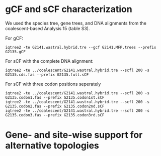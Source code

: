 # gCF and sCF characterization

We used the species tree, gene trees, and DNA alignments from the coalescent-based Analysis 15 (table S3). 

For gCF:
```
iqtree2 -te G2141.wastral.hybrid.tre --gcf G2141.MFP.trees --prefix G2135.gCF
```
For sCF with the complete DNA alignment:
```
iqtree2 -te ../coalescent/G2141.wastral.hybrid.tre --scfl 200 -s G2135.cds.fas --prefix G2135.full.sCF
```
For sCF with three codon positions seperately
```
iqtree2 -te ../coalescent/G2141.wastral.hybrid.tre --scfl 200 -s G2135.codon1.fas --prefix G2135.codon1st.sCF
iqtree2 -te ../coalescent/G2141.wastral.hybrid.tre --scfl 200 -s G2135.codon2.fas --prefix G2135.codon2nd.sCF
iqtree2 -te ../coalescent/G2141.wastral.hybrid.tre --scfl 200 -s G2135.codon3.fas --prefix G2135.codon3rd.sCF
```

# Gene- and site-wise support for alternative topologies
